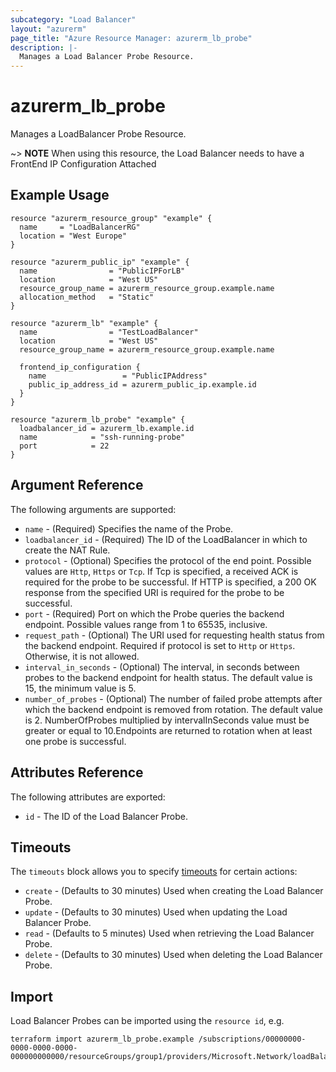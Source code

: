 ```yaml
---
subcategory: "Load Balancer"
layout: "azurerm"
page_title: "Azure Resource Manager: azurerm_lb_probe"
description: |-
  Manages a Load Balancer Probe Resource.
---
```


# azurerm_lb_probe

Manages a LoadBalancer Probe Resource.

~> **NOTE** When using this resource, the Load Balancer needs to have a FrontEnd IP Configuration Attached

## Example Usage

```hcl
resource "azurerm_resource_group" "example" {
  name     = "LoadBalancerRG"
  location = "West Europe"
}

resource "azurerm_public_ip" "example" {
  name                = "PublicIPForLB"
  location            = "West US"
  resource_group_name = azurerm_resource_group.example.name
  allocation_method   = "Static"
}

resource "azurerm_lb" "example" {
  name                = "TestLoadBalancer"
  location            = "West US"
  resource_group_name = azurerm_resource_group.example.name

  frontend_ip_configuration {
    name                 = "PublicIPAddress"
    public_ip_address_id = azurerm_public_ip.example.id
  }
}

resource "azurerm_lb_probe" "example" {
  loadbalancer_id = azurerm_lb.example.id
  name            = "ssh-running-probe"
  port            = 22
}
```

## Argument Reference

The following arguments are supported:

* `name` - (Required) Specifies the name of the Probe.
* `loadbalancer_id` - (Required) The ID of the LoadBalancer in which to create the NAT Rule.
* `protocol` - (Optional) Specifies the protocol of the end point. Possible values are `Http`, `Https` or `Tcp`. If Tcp is specified, a received ACK is required for the probe to be successful. If HTTP is specified, a 200 OK response from the specified URI is required for the probe to be successful.
* `port` - (Required) Port on which the Probe queries the backend endpoint. Possible values range from 1 to 65535, inclusive.
* `request_path` - (Optional) The URI used for requesting health status from the backend endpoint. Required if protocol is set to `Http` or `Https`. Otherwise, it is not allowed.
* `interval_in_seconds` - (Optional) The interval, in seconds between probes to the backend endpoint for health status. The default value is 15, the minimum value is 5.
* `number_of_probes` - (Optional) The number of failed probe attempts after which the backend endpoint is removed from rotation. The default value is 2. NumberOfProbes multiplied by intervalInSeconds value must be greater or equal to 10.Endpoints are returned to rotation when at least one probe is successful.


## Attributes Reference

The following attributes are exported:

* `id` - The ID of the Load Balancer Probe.

## Timeouts

The `timeouts` block allows you to specify [timeouts](https://www.terraform.io/docs/configuration/resources.html#timeouts) for certain actions:

* `create` - (Defaults to 30 minutes) Used when creating the Load Balancer Probe.
* `update` - (Defaults to 30 minutes) Used when updating the Load Balancer Probe.
* `read` - (Defaults to 5 minutes) Used when retrieving the Load Balancer Probe.
* `delete` - (Defaults to 30 minutes) Used when deleting the Load Balancer Probe.

## Import

Load Balancer Probes can be imported using the `resource id`, e.g.

```shell
terraform import azurerm_lb_probe.example /subscriptions/00000000-0000-0000-0000-000000000000/resourceGroups/group1/providers/Microsoft.Network/loadBalancers/lb1/probes/probe1
```
